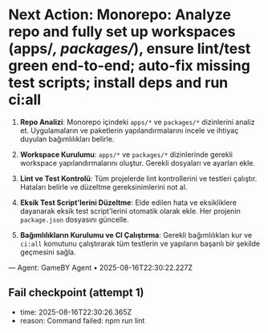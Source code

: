 # Next Action: Monorepo: Analyze repo and fully set up workspaces (apps/*, packages/*), ensure lint/test green end-to-end; auto-fix missing test scripts; install deps and run ci:all

1. **Repo Analizi**: Monorepo içindeki `apps/*` ve `packages/*` dizinlerini analiz et. Uygulamaların ve paketlerin yapılandırmalarını incele ve ihtiyaç duyulan bağımlılıkları belirle.

2. **Workspace Kurulumu**: `apps/*` ve `packages/*` dizinlerinde gerekli workspace yapılandırmalarını oluştur. Gerekli dosyaları ve ayarları ekle.

3. **Lint ve Test Kontrolü**: Tüm projelerde lint kontrollerini ve testleri çalıştır. Hataları belirle ve düzeltme gereksinimlerini not al.

4. **Eksik Test Script'lerini Düzeltme**: Elde edilen hata ve eksikliklere dayanarak eksik test script'lerini otomatik olarak ekle. Her projenin `package.json` dosyasını güncelle.

5. **Bağımlılıkların Kurulumu ve CI Çalıştırma**: Gerekli bağımlılıkları kur ve `ci:all` komutunu çalıştırarak tüm testlerin ve yapıların başarılı bir şekilde geçmesini sağla.

— Agent: GameBY Agent • 2025-08-16T22:30:22.227Z


## Fail checkpoint (attempt 1)
- time: 2025-08-16T22:30:26.365Z
- reason: Command failed: npm run lint
